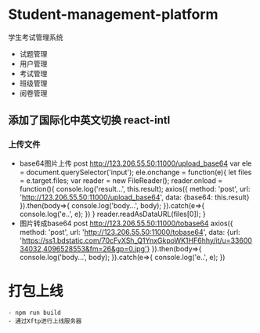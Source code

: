 # Student-management-platform
学生考试管理系统
 - 试题管理
 - 用户管理
 - 考试管理
 - 班级管理
 - 阅卷管理

 ## 添加了国际化中英文切换 react-intl
 
 ### 上传文件 
 - base64图片上传 post http://123.206.55.50:11000/upload_base64
   var ele = document.querySelector('input');
        ele.onchange = function(e){
            let files = e.target.files;
            var reader = new FileReader();
            reader.onload = function(){
                console.log('result...', this.result);
                axios({
                    method: 'post',
                    url: 'http://123.206.55.50:11000/upload_base64',
                    data: {base64: this.result}
                }).then(body=>{
                    console.log('body...', body);
                }).catch(e=>{
                    console.log('e..', e);
                })
            }
            reader.readAsDataURL(files[0]);
        }
 - 图片转成base64 post http://123.206.55.50:11000/tobase64
    axios({
    method: 'post',
    url: 'http://123.206.55.50:11000/tobase64',
        data: {url: 'https://ss1.bdstatic.com/70cFvXSh_Q1YnxGkpoWK1HF6hhy/it/u=3360034032,4096528553&fm=26&gp=0.jpg'}
    }).then(body=>{
        console.log('body...', body);
    }).catch(e=>{
        console.log('e..', e);
    })
 # 打包上线
    - npm run build
    - 通过Xftp进行上线服务器